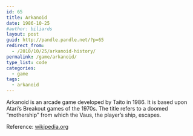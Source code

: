 ```yaml
---
id: 65
title: Arkanoid
date: 1986-10-25
#author: biliards
layout: post
guid: http://pandle.pandle.net/?p=65
redirect_from:
  - /2010/10/25/arkanoid-history/
permalink: /game/arkanoid/
type_list: code
categories:
  - game
tags:
  - arkanoid
---
```

Arkanoid is an arcade game developed by Taito in 1986. It is based upon Atari&#8217;s Breakout games of the 1970s. The title refers to a doomed &#8220;mothership&#8221; from which the Vaus, the player&#8217;s ship, escapes.

Reference: [wikipedia.org](http://en.wikipedia.org/wiki/Arkanoid)